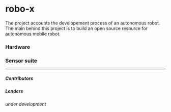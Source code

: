 # robo-x

The project accounts the developement process of an autonomous robot. The main behind this project is to build an open source resource for autonomous mobile robot.

### Hardware

### Sensor suite


----
##### Contributors

##### Lenders


*under development*